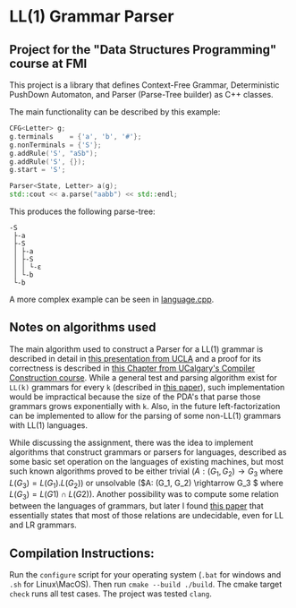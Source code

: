 # LL(1) Grammar Parser
## Project for the "Data Structures Programming" course at FMI

This project is a library that defines Context-Free Grammar, Deterministic PushDown Automaton, and Parser (Parse-Tree builder) as C++ classes.

The main functionality can be described by this example:
```cpp
CFG<Letter> g;
g.terminals	   = {'a', 'b', '#'};
g.nonTerminals = {'S'};
g.addRule('S', "aSb");
g.addRule('S', {});
g.start = 'S';

Parser<State, Letter> a(g);
std::cout << a.parse("aabb") << std::endl;
```
This produces the following parse-tree:
```
-S
 ├-a
 ├-S
 │ ├-a
 │ ├-S
 │ │ └-ε
 │ └-b
 └-b
```
A more complex example can be seen in [language.cpp](https://github.com/BorisVassilev1/sdp_2023/blob/master/DPDA/language.cpp).

## Notes on algorithms used

The main algorithm used to construct a Parser for a LL(1) grammar is described in detail in [this presentation from UCLA](http://ll1academy.cs.ucla.edu/static/LLParsing.pdf) and a proof for its correctness is described in [this Chapter from UCalgary's Compiler Construction course](https://pages.cpsc.ucalgary.ca/~robin/class/411/LL1.2.html). While a general test and parsing algorithm exist for `LL(k)` grammars for every `k` (described in [this paper](https://www.sciencedirect.com/science/article/pii/S0019995870904468?via%3Dihub)), such implementation would be impractical because the size of the PDA's that parse those grammars grows exponentially with `k`. Also, in the future left-factorization can be implemented to allow for the parsing of some non-LL(1) grammars with LL(1) languages. 

While discussing the assignment, there was the idea to implement algorithms that construct grammars or parsers for languages, described as some basic set operation on the languages of existing machines, but most such known algorithms proved to be either trivial ($A: (G_1, G_2) \rightarrow G_3$ where $L(G_3) = L(G_1).L(G_2)$) or unsolvable ($A: (G_1, G_2) \rightarrow G_3 $ where $L(G_3) = L(G1)\cap L(G2)$). Another possibility was to compute some relation between the languages of grammars, but later I found [this paper](https://dl.acm.org/doi/pdf/10.1145/322307.322317) that essentially states that most of those relations are undecidable, even for LL and LR grammars.

## Compilation Instructions:

Run the `configure` script for your operating system (`.bat` for windows and `.sh` for Linux\MacOS). Then run `cmake --build ./build`. The cmake target `check` runs all test cases. 
The project was tested `clang`.
